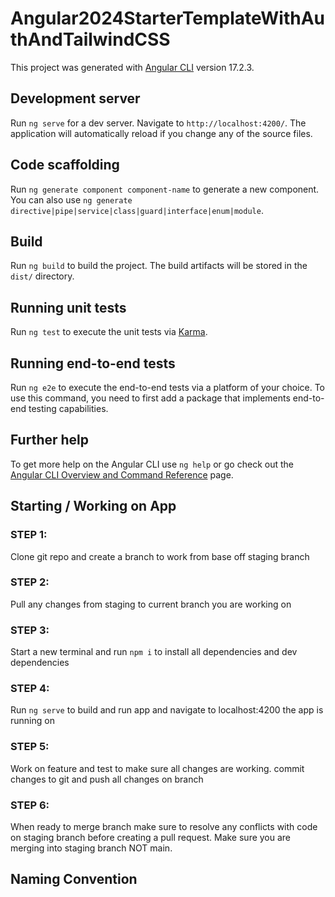 # Angular2024StarterTemplateWithAuthAndTailwindCSS

This project was generated with [Angular CLI](https://github.com/angular/angular-cli) version 17.2.3.

## Development server

Run `ng serve` for a dev server. Navigate to `http://localhost:4200/`. The application will automatically reload if you change any of the source files.

## Code scaffolding

Run `ng generate component component-name` to generate a new component. You can also use `ng generate directive|pipe|service|class|guard|interface|enum|module`.

## Build

Run `ng build` to build the project. The build artifacts will be stored in the `dist/` directory.

## Running unit tests

Run `ng test` to execute the unit tests via [Karma](https://karma-runner.github.io).

## Running end-to-end tests

Run `ng e2e` to execute the end-to-end tests via a platform of your choice. To use this command, you need to first add a package that implements end-to-end testing capabilities.

## Further help

To get more help on the Angular CLI use `ng help` or go check out the [Angular CLI Overview and Command Reference](https://angular.io/cli) page.

## Starting / Working on App

### STEP 1:

Clone git repo and create a branch to work from base off staging branch

### STEP 2:

Pull any changes from staging to current branch you are working on

### STEP 3:

Start a new terminal and run `npm i` to install all dependencies and dev dependencies

### STEP 4:

Run `ng serve` to build and run app and navigate to localhost:4200 the app is running on

### STEP 5:

Work on feature and test to make sure all changes are working. commit changes to git and push all changes on branch

### STEP 6:

When ready to merge branch make sure to resolve any conflicts with code on staging branch before creating a pull request. Make sure you are merging into staging branch NOT main.

## Naming Convention

